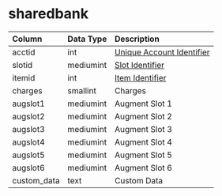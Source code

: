# sharedbank

| Column | Data Type | Description |
| :--- | :--- | :--- |
| acctid | int | [Unique Account Identifier](account.md) |
| slotid | mediumint | [Slot Identifier](../../../../categories/inventory/inventory-slots) |
| itemid | int | [Item Identifier](../../schema/items/items.md) |
| charges | smallint | Charges |
| augslot1 | mediumint | Augment Slot 1 |
| augslot2 | mediumint | Augment Slot 2 |
| augslot3 | mediumint | Augment Slot 3 |
| augslot4 | mediumint | Augment Slot 4 |
| augslot5 | mediumint | Augment Slot 5 |
| augslot6 | mediumint | Augment Slot 6 |
| custom_data | text | Custom Data |

